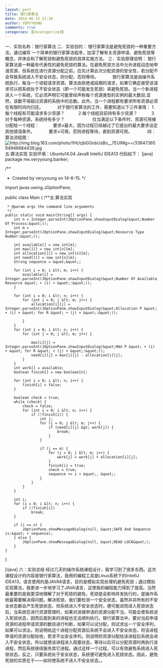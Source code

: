 ```yaml
---
layout: post
title: 银行家算法
date: 2014-06-15 21:38
author: VERYYOUNG
comments: true
categories: [Uncategorized]
---
```


一．实验名称：银行家算法
二．实验目的：
    银行家算法是避免死锁的一种重要方法，通过编写 一个简单的银行家算法程序，加深了解有关资源申请、避免死锁等概念，并体会和了解死锁和避免死锁的具体实施方法。
三．实验原理说明：
   银行家算法是一种最有代表性的避免死锁的算法。在避免死锁方法中允许进程动态地申请资源，但系统在进行资源分配之前，应先计算此次分配资源的安全性，若分配不会导致系统进入不安全状态，则分配，否则等待。
　　　银行家算法是由操作系统执行，每当一个进程请求资源。算法由拒绝或延期的请求，如果它确定接受该请求可以把系统处于不安全状态（即一个可能发生死锁）来避免死锁。当一个新进程进入一个系统，它必须声明它可能曾经声称每个资源类型的实例的最大数目;显然，该数不得超过资源的系统中的总数。此外，当一个进程都有要求所有资源必须在有限时间内归还。
　　　对于银行家算法的工作，需要知道以下三件事情： 
    1.每个线程有可能请求多少资源？
　　　2.每个线程目前持有多少资源？
　　　3.对于每种资源，系统持有多少？
　　　
　　　仅当满足以下条件时，资源可用被分配给一个线程：
　　　要求≤最大，因为过程已经越过了它提出的最大要求设定其他错误条件。 
　　　要求≤可用，否则进程等待，直到资源可用。
　　　
四：算法流程图：
<img src="http://img.blog.163.com/photo/1HUzjbGGobUsBo__7EUIMg==/3384736594946684439.jpg" alt="http://img.blog.163.com/photo/1HUzjbGGobUsBo__7EUIMg==/3384736594946684439.jpg" />
五:算法实现
实验环境：Ubuntu14.04  Java8  IntelliJ IDEA13
代码如下：
[java]
package me.veryyoung.banker;

/**
 * Created by veryyoung on 14-6-15.
 */

import javax.swing.JOptionPane;

public class Main {
    /**五:算法实现

     * @param args the command line arguments
     */
    public static void main(String[] args) {
        int n = Integer.parseInt(JOptionPane.showInputDialog(&quot;Number Of Process:&quot;));
        int m = Integer.parseInt(JOptionPane.showInputDialog(&quot;Resource Type Number:&quot;));

        int available[] = new int[m];
        int max[][] = new int[n][m];
        int allocation[][] = new int[n][m];
        int need[][] = new int[n][m];
        String sequence = &quot;&quot;;

        for (int i = 0; i &lt; m; i++) {
            available[i] = Integer.parseInt(JOptionPane.showInputDialog(&quot;Number Of Available Resource &quot; + (i) + &quot;:&quot;));
        }

        for (int i = 0; i &lt; n; i++) {
            for (int j = 0; j &lt; m; j++) {
                allocation[i][j] = Integer.parseInt(JOptionPane.showInputDialog(&quot;Allocation P &quot; + (i) + &quot; for R &quot; + (j) + &quot;:&quot;));

            }
        }
        for (int i = 0; i &lt; n; i++) {
            for (int j = 0; j &lt; m; j++) {

                max[i][j] = Integer.parseInt(JOptionPane.showInputDialog(&quot;MAX P &quot; + (i) + &quot; for R &quot; + (j) + &quot;:&quot;));
                need[i][j] = max[i][j] - allocation[i][j];
            }
        }
        int work[] = available;
        boolean finish[] = new boolean[n];

        for (int i = 0; i &lt; n; i++) {
            finish[i] = false;
        }

        boolean check = true;
        while (check) {
            check = false;
            for (int i = 0; i &lt; n; i++) {
                if (!finish[i]) {
                    int j;
                    for (j = 0; j &lt; m; j++) {
                        if (need[i][j] &gt; work[j]) {
                            break;
                        }
                    }

                    if (j == m) {
                        for (j = 0; j &lt; m; j++) {
                            work[j] = work[j] + allocation[i][j];
                        }
                        finish[i] = true;
                        check = true;
                        sequence += i + &quot;, &quot;;
                    }
                }
            }
        }

        int i;
        for (i = 0; i &lt; n; i++) {
            if (!finish[i])
                break;
        }

        if (i == n) {
            JOptionPane.showMessageDialog(null, &quot;SAFE And Sequence is:&quot; + sequence);
        } else {
            JOptionPane.showMessageDialog(null, &quot;DEAD LOCK&quot;);
        }
    }
}

[/java]
六：实验总结
经过几天的操作系统课程设计，我学习到了很多东西。这次课程设计的内容是银行家算法，我用的编程工具是Linux系统下的IntelliJ IDEA13，语言使用的是JAVA8语言，目的是模拟实现处理机避免死锁；通过模拟实现算法，我更进一步地学习了JAVA语言，这使我的编程能力得到了提高。当然最重要的是我更深地理解了对于死锁的避免，死锁是会影响并发执行的，是操作系统最需要解决得问题。解决死锁，我们要检测一个安全状态，虽然并非所有的不安全状态都会产生死锁状态，但系统进入不安全状态时，便可能进而进入死锁状态后，当系统在进行资源管理时，如果对进城申请的资源分配不当，可能会使系统进入死锁状态，因而后面到来的进程也无法顺利执行。银行家算法中，要对当前申请资源的进程申请资源的数目进行判断，如果可以试分配，则试求出一个安全序列，如果可以求出，则说明给这个进程分配资源后系统不会进入不安全状态，将该进程申请的资源分配给他，若求不出安全序列，则说明将资源分配给该进程后系统会进入不安全状态，所以就使该进程进入阻塞状态，等待以后可以分配资源时再执行该进程，然后系统继续服务其它进程。通过这样一个过程，可以有效避免系统进入死锁状态。反之，只要系统处于安全状态，系统便可避免进入死锁状态。因此，避免死锁的实质在于——如何使系统不进入不安全状态。。


